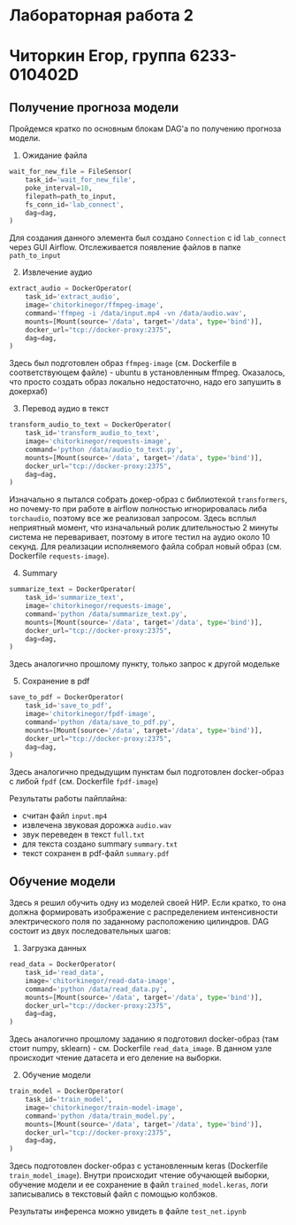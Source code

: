 # Лабораторная работа 2
# Читоркин Егор, группа 6233-010402D

## Получение прогноза модели

Пройдемся кратко по основным блокам DAG'а по получению прогноза модели.

1. Ожидание файла
```python
wait_for_new_file = FileSensor(
    task_id='wait_for_new_file',
    poke_interval=10,
    filepath=path_to_input,
    fs_conn_id='lab_connect',
    dag=dag,
)
```
Для создания данного элемента был создано ```Connection``` с id ```lab_connect``` через GUI Airflow. Отслеживается появление файлов в папке ```path_to_input```

2. Извлечение аудио
```py
extract_audio = DockerOperator(
    task_id='extract_audio',
    image='chitorkinegor/ffmpeg-image',
    command='ffmpeg -i /data/input.mp4 -vn /data/audio.wav',
    mounts=[Mount(source='/data', target='/data', type='bind')],
    docker_url="tcp://docker-proxy:2375",
    dag=dag,
)
```
Здесь был подготовлен образ ```ffmpeg-image``` (см. Dockerfile в соответствующем файле) - ubuntu в установленным ffmpeg. Оказалось, что просто создать образ локально недостаточно, надо его запушить в докерхаб)

3. Перевод аудио в текст
```py
transform_audio_to_text = DockerOperator(
    task_id='transform_audio_to_text',
    image='chitorkinegor/requests-image',
    command='python /data/audio_to_text.py',
    mounts=[Mount(source='/data', target='/data', type='bind')],
    docker_url="tcp://docker-proxy:2375",
    dag=dag,
)
```
Изначально я пытался собрать докер-образ с библиотекой ```transformers```, но почему-то при работе в airflow полностью игнорировалась либа ```torchaudio```, поэтому все же реализовал запросом. Здесь всплыл неприятный момент, что изначальный ролик длительностью 2 минуты система не переваривает, поэтому в итоге тестил на аудио около 10 секунд.
Для реализации исполняемого файла собрал новый образ (см. Dockerfile ```requests-image```).

4. Summary
```py
summarize_text = DockerOperator(
    task_id='summarize_text',
    image='chitorkinegor/requests-image',
    command='python /data/summarize_text.py',
    mounts=[Mount(source='/data', target='/data', type='bind')],
    docker_url="tcp://docker-proxy:2375",
    dag=dag,
)
```
Здесь аналогично прошлому пункту, только запрос к другой модельке

5. Сохранение в pdf
```py
save_to_pdf = DockerOperator(
    task_id='save_to_pdf',
    image='chitorkinegor/fpdf-image',
    command='python /data/save_to_pdf.py',
    mounts=[Mount(source='/data', target='/data', type='bind')],
    docker_url="tcp://docker-proxy:2375",
    dag=dag,
)
```
Здесь аналогично предыдущим пунктам был подготовлен docker-образ с либой ```fpdf``` (см. Dockerfile ```fpdf-image```)

Результаты работы пайплайна:
- считан файл ```input.mp4```
- извлечена звуковая дорожка ```audio.wav```
- звук переведен в текст ```full.txt```
- для текста создано summary ```summary.txt```
- текст сохранен в pdf-файл ```summary.pdf```

## Обучение модели

Здесь я решил обучить одну из моделей своей НИР. Если кратко, то она должна формировать изображение с распределением интенсивности электрического поля по заданному расположению цилиндров. DAG состоит из двух последовательных шагов:

1. Загрузка данных
```py
read_data = DockerOperator(
    task_id='read_data',
    image='chitorkinegor/read-data-image',
    command='python /data/read_data.py',
    mounts=[Mount(source='/data', target='/data', type='bind')],
    docker_url="tcp://docker-proxy:2375",
    dag=dag,
)
```
Здесь аналогично прошлому заданию я подготовил docker-образ (там стоит numpy, sklearn) - см. Dockerfile ```read_data_image```. В данном узле происходит чтение датасета и его деление на выборки.

2. Обучение модели
```py
train_model = DockerOperator(
    task_id='train_model',
    image='chitorkinegor/train-model-image',
    command='python /data/train_model.py',
    mounts=[Mount(source='/data', target='/data', type='bind')],
    docker_url="tcp://docker-proxy:2375",
    dag=dag,
)
```
Здесь подготовлен docker-образ с установленным keras (Dockerfile ```train_model_image```). Внутри происходит чтение обучающей выборки, обучение модели и ее сохранение в файл ```trained_model.keras```, логи записывались в текстовый файл с помощью колбэков.

Результаты инференса можно увидеть в файле ```test_net.ipynb```